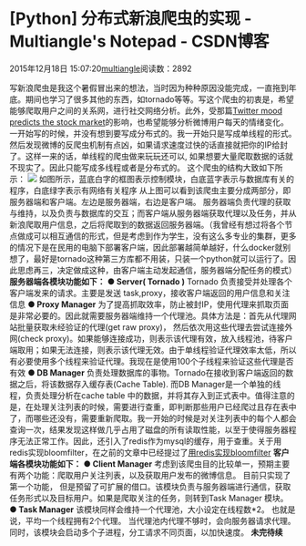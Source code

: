 
# [Python] 分布式新浪爬虫的实现 - Multiangle's Notepad - CSDN博客


2015年12月18日 15:07:20[multiangle](https://me.csdn.net/u014595019)阅读数：2892


写新浪爬虫是我这个暑假冒出来的想法，当时因为种种原因没能完成，一直拖到年底。期间也学习了很多其他的东西，如tornado等等。写这个爬虫的初衷是，希望能够爬取用户之间的关系网，进行社交网络分析。此外，受那篇[Twitter mood predicts the stock market](http://arxiv.org/pdf/1010.3003.pdf?iframe=true&width=90%2525&height=90%2525&sa=X&scisig=AAGBfm2dF-QKobX1fGBnO9rUIPMzX3IhmQ&oi=scholarr&ei=d8HAUqCWNo2p7AaP3oD4BQ&ved=0CCwQgAMoADAA)的影响，也希望能够分析微博用户每天的情绪变化。
一开始写的时候，并没有想到要写成分布式的。我一开始只是写成单线程的形式。然后发现微博的反爬虫机制有点凶，如果请求速度过快的话直接就把你的IP给封了。这样一来的话，单线程的爬虫做来玩玩还可以, 如果想要大量爬取数据的话就不现实了。因此只能写成多线程或者是分布式的。
这个爬虫的结构大致如下所示：
![](https://img-blog.csdn.net/20151218144204319)
如图所示，蓝底白字的框图表示控制模块，白底蓝字表示与数据库有关的程序，白底绿字表示有网络有关程序
从上图可以看到该爬虫主要分成两部分，即服务器端和客户端。左边是服务器端，右边是客户端。
服务器端负责代理的获取与维持，以及负责与数据库的交互；而客户端从服务器端获取代理以及任务，并从新浪爬取用户信息，之后将爬取到的数据返回服务器端。（我曾经有想过将各个节点做成可以相互通信的形式，但是考虑到作为学生，没有这么多专业的集群，更多的情况下是在民用的电脑下部署客户端，因此部署越简单越好，什么docker就别想了，最好是tornado这种第三方库都不用装，只装一个python就可以运行了。因此思虑再三，决定做成这种，由客户端主动发起通信，服务器端分配任务的模式）
**服务器端各模块功能如下：**
**● Server( Tornado )**
Tornado 负责接受并处理各个客户端发来的请求。主要是发送 task,proxy，接收客户端返回的用户信息和关注信息
**● Proxy Manager**
为了提高抓取效率，防止被封IP，使用代理来抓取页面是非常必要的。因此就需要服务器端维持一个代理池。具体方法是：首先从代理网站批量获取未经验证的代理(get raw proxy)， 然后依次用这些代理去尝试连接外网(check proxy)。如果能够连接成功，则表示该代理有效，放入线程池，待客户端取用；如果无法连接，则表示该代理无效。由于单线程验证代理效率太低，所以有必要使用多个线程来验证代理。我现在是使用100个子线程来验证这些代理是否有效
**● DB Manager**
负责处理数据库的事物。Tornado在接收到客户端返回的数据之后，将该数据存入缓存表(Cache Table). 而DB Manager是一个单独的线程，负责处理分析在cache table 中的数据，并将其存入到正式表中。值得注意的是，在处理关注列表的时候，需要进行查重，即判断那些用户已经爬过且存在表中了，而哪些还没有，需要重新爬取。我一开始的时候是对关注列表中的每个人都会查询一次，结果发现这样做几乎占用了磁盘的所有读取性能，以至于使得服务器程序无法正常工作。因此，还引入了redis作为mysql的缓存，用于查重。关于用redis实现bloomfilter，在之前的文章中已经提过了[用redis实现bloomfilter](http://blog.csdn.net/u014595019/article/details/50324167)
**客户端各模块功能如下：**
**● Client Manager**
考虑到该爬虫目的比较单一，预期主要有两个功能：爬取用户关注列表，以及获取用户发布的微博信息。 目前只实现了第一个功能， 但是预留了可扩展的借口。该模块负责与服务器端进行通信，获取任务形式以及目标用户。如果是爬取关注的任务，则转到Task Manager 模块。
**● Task Manager**
该模块同样会维持一个代理池，大小设定在线程数*2。 也就是说，平均一个线程拥有2个代理。 当代理池内代理不够时，会向服务器请求代理。同时，该模块会启动多个子进程，分工请求不同页面，以加快速度。
**未完待续**

